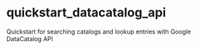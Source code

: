# quickstart_datacatalog_api
Quickstart for searching catalogs and lookup entries with Google DataCatalog API
